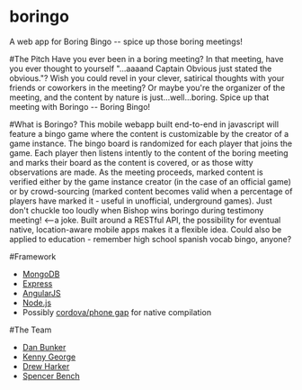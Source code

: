 boringo
=======

A web app for Boring Bingo -- spice up those boring meetings!



#The Pitch
Have you ever been in a boring meeting? In that meeting, have you ever thought to yourself "...aaaand Captain Obvious just stated the obvious."? Wish you could revel in your clever, satirical thoughts with your friends or coworkers in the meeting? Or maybe you're the organizer of the meeting, and the content by nature is just...well...boring. Spice up that meeting with Boringo -- Boring Bingo! 

#What is Boringo?
This mobile webapp built end-to-end in javascript will feature a bingo game where the content is customizable by the creator of a game instance. The bingo board is randomized for each player that joins the game. Each player then listens intently to the content of the boring meeting and marks their board as the content is covered, or as those witty observations are made. As the meeting proceeds, marked content is verified either by the game instance creator (in the case of an official game) or by crowd-sourcing (marked content becomes valid when a percentage of players have marked it - useful in unofficial, underground games). Just don't chuckle too loudly when Bishop wins boringo during testimony meeting! <--a joke. Built around a RESTful API, the possibility for eventual native, location-aware mobile apps makes it a flexible idea. Could also be applied to education - remember high school spanish vocab bingo, anyone?

#Framework  
* [MongoDB](http://www.mongodb.org/)
* [Express](http://expressjs.com/)
* [AngularJS](https://angularjs.org/)
* [Node.js](http://nodejs.org/)
* Possibly [cordova/phone gap](https://cordova.apache.org/) for native compilation

#The Team
* [Dan Bunker](https://github.com/ejsuncy)
* [Kenny George](https://github.com/kennygman)
* [Drew Harker](https://github.com/harkerd)
* [Spencer Bench](https://github.com/sgbench)